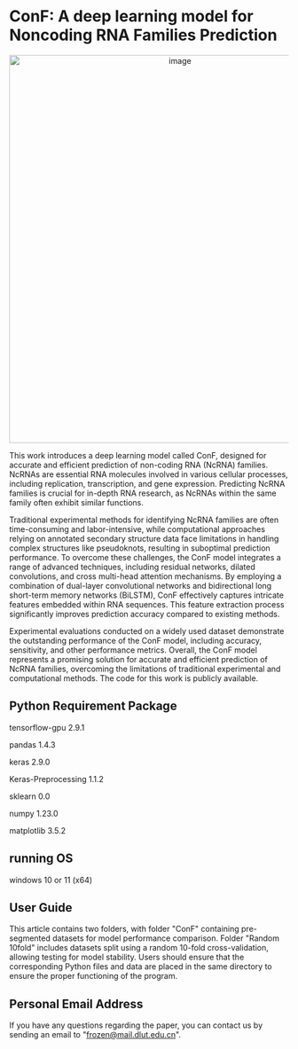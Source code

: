 # ConF: A deep learning model for Noncoding RNA Families Prediction
<div style="text-align:center">
    <img src="https://github.com/FROZEN160/RNA-Family/assets/80303403/a9fbab9b-2362-44ef-af68-67ae7b61a99f" alt="image" width="600" height="700" />
</div>

This work introduces a deep learning model called ConF, designed for accurate and efficient prediction of non-coding RNA (NcRNA) families. NcRNAs are essential RNA molecules involved in various cellular processes, including replication, transcription, and gene expression. Predicting NcRNA families is crucial for in-depth RNA research, as NcRNAs within the same family often exhibit similar functions.

Traditional experimental methods for identifying NcRNA families are often time-consuming and labor-intensive, while computational approaches relying on annotated secondary structure data face limitations in handling complex structures like pseudoknots, resulting in suboptimal prediction performance. To overcome these challenges, the ConF model integrates a range of advanced techniques, including residual networks, dilated convolutions, and cross multi-head attention mechanisms. By employing a combination of dual-layer convolutional networks and bidirectional long short-term memory networks (BiLSTM), ConF effectively captures intricate features embedded within RNA sequences. This feature extraction process significantly improves prediction accuracy compared to existing methods.

Experimental evaluations conducted on a widely used dataset demonstrate the outstanding performance of the ConF model, including accuracy, sensitivity, and other performance metrics. Overall, the ConF model represents a promising solution for accurate and efficient prediction of NcRNA families, overcoming the limitations of traditional experimental and computational methods. The code for this work is publicly available.

## Python Requirement Package
tensorflow-gpu               2.9.1

pandas                       1.4.3

keras                        2.9.0

Keras-Preprocessing          1.1.2

sklearn                      0.0

numpy                        1.23.0

matplotlib                   3.5.2
## running OS
windows 10 or 11 (x64) 
## User Guide
This article contains two folders, with folder "ConF" containing pre-segmented datasets for model performance comparison. Folder "Random 10fold" includes datasets split using a random 10-fold cross-validation, allowing testing for model stability. Users should ensure that the corresponding Python files and data are placed in the same directory to ensure the proper functioning of the program.

## Personal Email Address
If you have any questions regarding the paper, you can contact us by sending an email to "frozen@mail.dlut.edu.cn".

